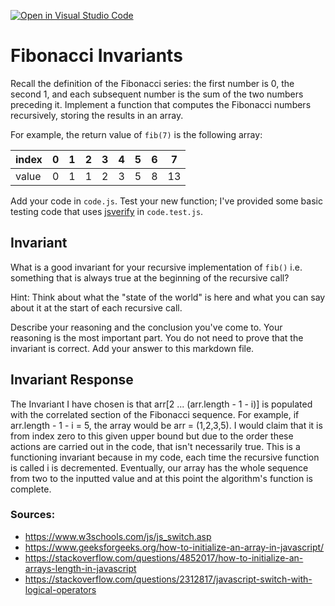[![Open in Visual Studio Code](https://classroom.github.com/assets/open-in-vscode-718a45dd9cf7e7f842a935f5ebbe5719a5e09af4491e668f4dbf3b35d5cca122.svg)](https://classroom.github.com/online_ide?assignment_repo_id=12028736&assignment_repo_type=AssignmentRepo)
# Fibonacci Invariants

Recall the definition of the Fibonacci series: the first number is 0, the second
1, and each subsequent number is the sum of the two numbers preceding it.
Implement a function that computes the Fibonacci numbers recursively, storing
the results in an array.

For example, the return value of `fib(7)` is the following array:

| index |  0  |  1  |  2  |  3  |  4  |  5  |  6  |  7  |
| ----- | --- | --- | --- | --- | --- | --- | --- | --- |
| value |  0  |  1  |  1  |  2  |  3  |  5  |  8  |  13 |

Add your code in `code.js`. Test your new function; I've provided some basic
testing code that uses [jsverify](https://jsverify.github.io/) in
`code.test.js`.

## Invariant

What is a good invariant for your recursive implementation of `fib()`
i.e. something that is always true at the beginning of the recursive call?

Hint: Think about what the "state of the world" is here and what you can say
about it at the start of each recursive call.

Describe your reasoning and the conclusion you've come to. Your reasoning is the
most important part. You do not need to prove that the invariant is correct. Add
your answer to this markdown file.

## Invariant Response

The Invariant I have chosen is that arr[2 ... (arr.length - 1 - i)] is populated with the correlated section of the Fibonacci sequence. For example, if arr.length - 1 - i = 5, the array would be arr = (1,2,3,5). I would claim that it is from index zero to this given upper bound but due to the order these actions are carried out in the code, that isn't necessarily true. This is a functioning invariant because in my code, each time the recursive function is called i is decremented. Eventually, our array has the whole sequence from two to the inputted value and at this point the algorithm's function is complete.

### Sources:
- https://www.w3schools.com/js/js_switch.asp
- https://www.geeksforgeeks.org/how-to-initialize-an-array-in-javascript/
- https://stackoverflow.com/questions/4852017/how-to-initialize-an-arrays-length-in-javascript
- https://stackoverflow.com/questions/2312817/javascript-switch-with-logical-operators
